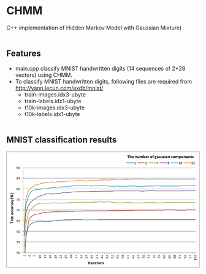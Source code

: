 # CHMM
C++ implementation of Hidden Markov Model with Gaussian Mixture)</br></br>

## Features
- main.cpp classify MNIST handwritten digits (14 sequences of 2*28 vectors) using CHMM.
- To classify MNIST handwritten digits, following files are required from http://yann.lecun.com/exdb/mnist/
  - train-images.idx3-ubyte
  - train-labels.idx1-ubyte
  - t10k-images.idx3-ubyte
  - t10k-labels.idx1-ubyte
</br></br>

## MNIST classification results
![result](/result.png)
